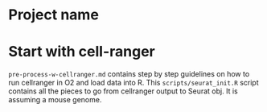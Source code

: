 # Project name

# Start with cell-ranger

`pre-process-w-cellranger.md` contains step by step guidelines on how to run cellranger in O2 and load data into R. This `scripts/seurat_init.R` script contains all the pieces to go from cellranger output to Seurat obj. It is assuming a mouse genome.
